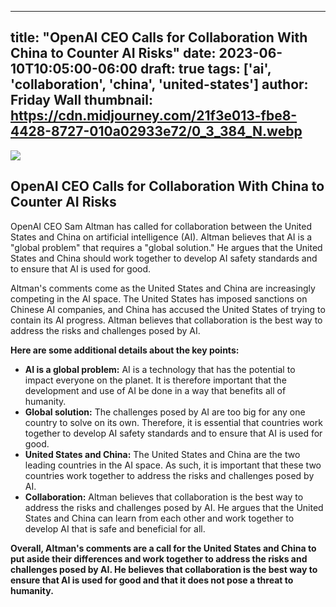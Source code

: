
---
title: "OpenAI CEO Calls for Collaboration With China to Counter AI Risks"
date: 2023-06-10T10:05:00-06:00
draft: true
tags: ['ai', 'collaboration', 'china', 'united-states']
author: Friday Wall
thumbnail:  https://cdn.midjourney.com/21f3e013-fbe8-4428-8727-010a02933e72/0_3_384_N.webp
---

![]( https://cdn.midjourney.com/21f3e013-fbe8-4428-8727-010a02933e72/0_3.webp)


## OpenAI CEO Calls for Collaboration With China to Counter AI Risks

OpenAI CEO Sam Altman has called for collaboration between the United States and China on artificial intelligence (AI). Altman believes that AI is a "global problem" that requires a "global solution." He argues that the United States and China should work together to develop AI safety standards and to ensure that AI is used for good.

Altman's comments come as the United States and China are increasingly competing in the AI space. The United States has imposed sanctions on Chinese AI companies, and China has accused the United States of trying to contain its AI progress. Altman believes that collaboration is the best way to address the risks and challenges posed by AI.

**Here are some additional details about the key points:**

* **AI is a global problem:** AI is a technology that has the potential to impact everyone on the planet. It is therefore important that the development and use of AI be done in a way that benefits all of humanity.
* **Global solution:** The challenges posed by AI are too big for any one country to solve on its own. Therefore, it is essential that countries work together to develop AI safety standards and to ensure that AI is used for good.
* **United States and China:** The United States and China are the two leading countries in the AI space. As such, it is important that these two countries work together to address the risks and challenges posed by AI.
* **Collaboration:** Altman believes that collaboration is the best way to address the risks and challenges posed by AI. He argues that the United States and China can learn from each other and work together to develop AI that is safe and beneficial for all.

**Overall, Altman's comments are a call for the United States and China to put aside their differences and work together to address the risks and challenges posed by AI. He believes that collaboration is the best way to ensure that AI is used for good and that it does not pose a threat to humanity.**


            